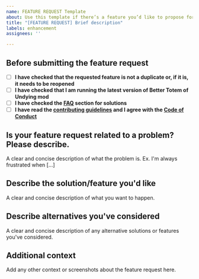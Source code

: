 ```yaml
---
name: FEATURE REQUEST Template
about: Use this template if there’s a feature you’d like to propose for the project.
title: "[FEATURE REQUEST] Brief description"
labels: enhancement
assignees: ''

---
```


## Before submitting the feature request

- [ ] **I have checked that the requested feature is not a duplicate or, if it is, it needs to be reopened**
- [ ] **I have checked that I am running the latest version of Better Totem of Undying mod**
- [ ] **I have checked the [FAQ](https://github.com/CERBON-MODS/CERBONs-Better-Totem-of-Undying/blob/master/FAQ.md) section for solutions**
- [ ] **I have read the [contributing guidelines](https://github.com/CERBON-MODS/CERBONs-Better-Totem-of-Undying/blob/master/CONTRIBUTING.md#feature-requests) and I agree with the [Code of Conduct](https://github.com/CERBON-MODS/CERBONs-Better-Totem-of-Undying/blob/master/CODE_OF_CONDUCT.md)**

## Is your feature request related to a problem? Please describe.

A clear and concise description of what the problem is. Ex. I'm always frustrated when [...]

## Describe the solution/feature you'd like

A clear and concise description of what you want to happen.

## Describe alternatives you've considered
A clear and concise description of any alternative solutions or features you've considered.

## Additional context
Add any other context or screenshots about the feature request here.
